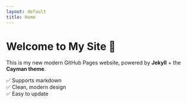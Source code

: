 ```yaml
---
layout: default
title: Home
---
```


# Welcome to My Site 🎉
This is my new modern GitHub Pages website, powered by **Jekyll** + the **Cayman theme**.

✅ Supports markdown  
✅ Clean, modern design  
✅ Easy to update
